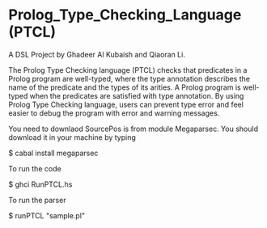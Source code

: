 # Prolog_Type_Checking_Language (PTCL)
A DSL Project by Ghadeer Al Kubaish and Qiaoran Li.

The Prolog Type Checking language (PTCL) checks that predicates in a Prolog program are well-typed, where the type annotation describes the name of the predicate and the types of its arities. A Prolog program is well-typed when the predicates are satisfied with type annotation. By using Prolog Type Checking language, users can prevent type error and feel easier to debug the program with error and warning messages.



You need to downlaod SourcePos is from module Megaparsec. 
You should download it in your machine by typing  

$ cabal install megaparsec

To run the code

$ ghci RunPTCL.hs

To run the parser

$ runPTCL "sample.pl"

